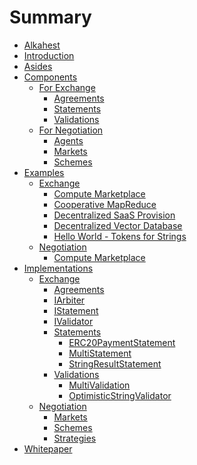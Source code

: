 # Summary

- [Alkahest](./Alkahest.md)
- [Introduction](./Introduction.md)
- [Asides](./Asides.md)
- [Components]()
	- [For Exchange](./Components/For_Exchange.md)
		- [Agreements](./Components/For_Exchange/Agreements.md)
		- [Statements](./Components/For_Exchange/Statements.md)
		- [Validations](./Components/For_Exchange/Validations.md)
	- [For Negotiation](./Components/For_Negotiation.md)
		- [Agents](./Components/For_Negotiation/Agents.md)
		- [Markets](./Components/For_Negotiation/Markets.md)
		- [Schemes](./Components/For_Negotiation/Schemes.md)
- [Examples]()
	- [Exchange]()
		- [Compute Marketplace](./Examples/Exchange/Compute_Marketplace.md)
		- [Cooperative MapReduce](./Examples/Exchange/Cooperative_MapReduce.md)
		- [Decentralized SaaS Provision](./Examples/Exchange/Decentralized_SaaS_Provision.md)
		- [Decentralized Vector Database](./Examples/Exchange/Decentralized_Vector_Database.md)
		- [Hello World - Tokens for Strings](./Examples/Exchange/Hello_World_-_Tokens_for_Strings.md)
	- [Negotiation]()
		- [Compute Marketplace](./Examples/Negotiation/Compute_Marketplace.md)
- [Implementations]()
	- [Exchange]()
		- [Agreements]()
		- [IArbiter](./Implementations/Exchange/IArbiter.md)
		- [IStatement](./Implementations/Exchange/IStatement.md)
		- [IValidator](./Implementations/Exchange/IValidator.md)
		- [Statements]()
			- [ERC20PaymentStatement](./Implementations/Exchange/Statements/ERC20PaymentStatement.md)
			- [MultiStatement](./Implementations/Exchange/Statements/MultiStatement.md)
			- [StringResultStatement](./Implementations/Exchange/Statements/StringResultStatement.md)
		- [Validations]()
			- [MultiValidation](./Implementations/Exchange/Validations/MultiValidation.md)
			- [OptimisticStringValidator](./Implementations/Exchange/Validations/OptimisticStringValidator.md)
	- [Negotiation]()
		- [Markets]()
		- [Schemes]()
		- [Strategies]()
- [Whitepaper](./Whitepaper.md)
